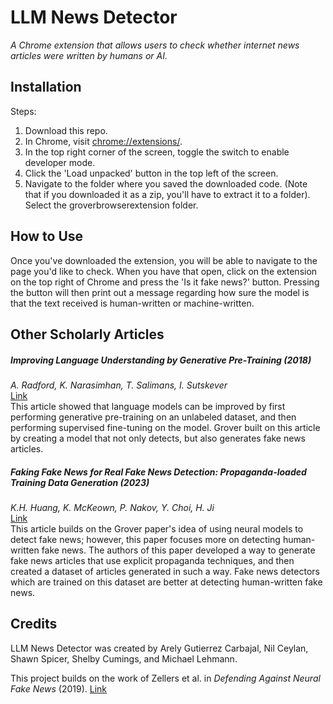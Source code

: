 # LLM News Detector
*A Chrome extension that allows users to check whether internet news articles were written by humans or AI.*

## Installation

Steps: 
1. Download this repo.
2. In Chrome, visit [chrome://extensions/](chrome://extensions/).
3. In the top right corner of the screen, toggle the switch to enable developer mode.
4. Click the 'Load unpacked' button in the top left of the screen.
5. Navigate to the folder where you saved the downloaded code. (Note that if you downloaded it as a zip, you'll have to extract it to a folder). Select the groverbrowserextension folder.

## How to Use

Once you've downloaded the extension, you will be able to navigate to the page you'd like to check. When you have that open, click on the extension on the top right of Chrome and press the 'Is it fake news?' button. Pressing the button will then print out a message regarding how sure the model is that the text received is human-written or machine-written.

## Other Scholarly Articles

##### Improving Language Understanding by Generative Pre-Training (2018)
*A. Radford, K. Narasimhan, T. Salimans, I. Sutskever*  
[Link](https://s3-us-west-2.amazonaws.com/openai-assets/research-covers/language-unsupervised/language_understanding_paper.pdf)  
This article showed that language models can be improved by first performing generative pre-training on an unlabeled dataset, and then performing supervised fine-tuning on the model. Grover built on this article by creating a model that not only detects, but also generates fake news articles.

##### Faking Fake News for Real Fake News Detection: Propaganda-loaded Training Data Generation (2023)
*K.H. Huang, K. McKeown, P. Nakov, Y. Choi, H. Ji*  
[Link](https://arxiv.org/abs/2203.05386)  
This article builds on the Grover paper's idea of using neural models to detect fake news; however, this paper focuses more on detecting human-written fake news. The authors of this paper developed a way to generate fake news articles that use explicit propaganda techniques, and then created a dataset of articles generated in such a way. Fake news detectors which are trained on this dataset are better at detecting human-written fake news.

## Credits

LLM News Detector was created by Arely Gutierrez Carbajal, Nil Ceylan, Shawn Spicer, Shelby Cumings, and Michael Lehmann.

This project builds on the work of Zellers et al. in *Defending Against Neural Fake News* (2019).
[Link](https://arxiv.org/abs/1905.12616)

